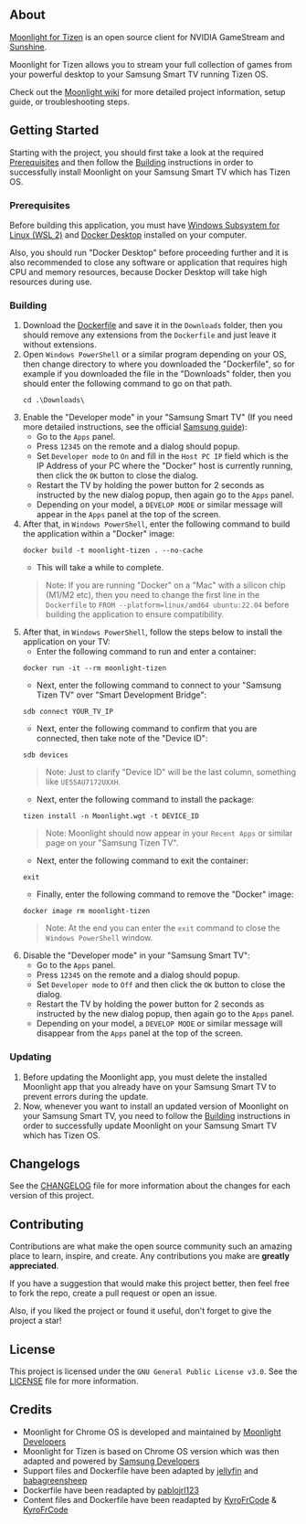 ## About
[Moonlight for Tizen](https://github.com/ndriqimlahu/moonlight-chrome-tizen) is an open source client for NVIDIA GameStream and [Sunshine](https://github.com/LizardByte/Sunshine).

Moonlight for Tizen allows you to stream your full collection of games from your powerful desktop to your Samsung Smart TV running Tizen OS.

Check out the [Moonlight wiki](https://github.com/moonlight-stream/moonlight-docs/wiki) for more detailed project information, setup guide, or troubleshooting steps.

## Getting Started

Starting with the project, you should first take a look at the required [Prerequisites](https://github.com/ndriqimlahu/moonlight-chrome-tizen-docker#prerequisites) and then follow the [Building](https://github.com/ndriqimlahu/moonlight-chrome-tizen-docker#building) instructions in order to successfully install Moonlight on your Samsung Smart TV which has Tizen OS.

### Prerequisites

Before building this application, you must have [Windows Subsystem for Linux (WSL 2)](https://learn.microsoft.com/en-us/windows/wsl/install-manual) and [Docker Desktop](https://docs.docker.com/desktop/) installed on your computer.

Also, you should run "Docker Desktop" before proceeding further and it is also recommended to close any software or application that requires high CPU and memory resources, because Docker Desktop will take high resources during use.

### Building
1. Download the [Dockerfile](https://github.com/ndriqimlahu/moonlight-chrome-tizen-docker/blob/main/Dockerfile) and save it in the `Downloads` folder, then you should remove any extensions from the `Dockerfile` and just leave it without extensions.
2. Open `Windows PowerShell` or a similar program depending on your OS, then change directory to where you downloaded the "Dockerfile", so for example if you downloaded the file in the "Downloads" folder, then you should enter the following command to go on that path.
	```
	cd .\Downloads\
	```
3. Enable the "Developer mode" in your "Samsung Smart TV" (If you need more detailed instructions, see the official [Samsung guide](https://developer.samsung.com/smarttv/develop/getting-started/using-sdk/tv-device.html)):
	- Go to the `Apps` panel.
	- Press `12345` on the remote and a dialog should popup.
	- Set `Developer mode` to `On` and fill in the `Host PC IP` field which is the IP Address of your PC where the "Docker" host is currently running, then click the `OK` button to close the dialog.
	- Restart the TV by holding the power button for 2 seconds as instructed by the new dialog popup, then again go to the `Apps` panel.
	- Depending on your model, a `DEVELOP MODE` or similar message will appear in the `Apps` panel at the top of the screen.
4. After that, in `Windows PowerShell`, enter the following command to build the application within a "Docker" image:
	```
	docker build -t moonlight-tizen . --no-cache
	```
	- This will take a while to complete.
 	> Note: If you are running "Docker" on a "Mac" with a silicon chip (M1/M2 etc), then you need to change the first line in the `Dockerfile` to `FROM --platform=linux/amd64 ubuntu:22.04` before building the application to ensure compatibility.
5. After that, in `Windows PowerShell`, follow the steps below to install the application on your TV:
	- Enter the following command to run and enter a container:
	 ```
	 docker run -it --rm moonlight-tizen
	 ```
	- Next, enter the following command to connect to your "Samsung Tizen TV" over "Smart Development Bridge":
	 ```
	 sdb connect YOUR_TV_IP
	 ```
	- Next, enter the following command to confirm that you are connected, then take note of the "Device ID":
	 ```
	 sdb devices
	 ```
	 > Note: Just to clarify "Device ID" will be the last column, something like `UE55AU7172UXXH`.
	- Next, enter the following command to install the package:
	 ```
	 tizen install -n Moonlight.wgt -t DEVICE_ID
	 ```
	 > Note: Moonlight should now appear in your `Recent Apps` or similar page on your "Samsung Tizen TV".
	- Next, enter the following command to exit the container:
	 ```
	 exit
	 ```
	- Finally, enter the following command to remove the "Docker" image:
	 ```
	 docker image rm moonlight-tizen
	 ```
	 > Note: At the end you can enter the `exit` command to close the `Windows PowerShell` window.
6. Disable the "Developer mode" in your "Samsung Smart TV":
	- Go to the `Apps` panel.
	- Press `12345` on the remote and a dialog should popup.
	- Set `Developer mode` to `Off` and then click the `OK` button to close the dialog.
	- Restart the TV by holding the power button for 2 seconds as instructed by the new dialog popup, then again go to the `Apps` panel.
	- Depending on your model, a `DEVELOP MODE` or similar message will disappear from the `Apps` panel at the top of the screen.

### Updating

1. Before updating the Moonlight app, you must delete the installed Moonlight app that you already have on your Samsung Smart TV to prevent errors during the update.
2. Now, whenever you want to install an updated version of Moonlight on your Samsung Smart TV, you need to follow the [Building](https://github.com/ndriqimlahu/moonlight-chrome-tizen-docker#building) instructions in order to successfully update Moonlight on your Samsung Smart TV which has Tizen OS.

## Changelogs

See the [CHANGELOG](https://github.com/ndriqimlahu/moonlight-chrome-tizen/blob/samsung_wasm/CHANGELOG.md) file for more information about the changes for each version of this project.

## Contributing

Contributions are what make the open source community such an amazing place to learn, inspire, and create. Any contributions you make are **greatly appreciated**.

If you have a suggestion that would make this project better, then feel free to fork the repo, create a pull request or open an issue.

Also, if you liked the project or found it useful, don't forget to give the project a star!

## License

This project is licensed under the `GNU General Public License v3.0`. See the [LICENSE](https://github.com/ndriqimlahu/moonlight-chrome-tizen/blob/samsung_wasm/LICENSE) file for more information.

## Credits
- Moonlight for Chrome OS is developed and maintained by [Moonlight Developers](https://github.com/moonlight-stream/moonlight-chrome)
- Moonlight for Tizen is based on Chrome OS version which was then adapted and powered by [Samsung Developers](https://github.com/SamsungDForum/moonlight-chrome)
- Support files and Dockerfile have been adapted by [jellyfin](https://github.com/jellyfin/jellyfin-tizen) and [babagreensheep](https://github.com/babagreensheep/jellyfin-tizen-docker)
- Dockerfile have been readapted by [pablojrl123](https://github.com/pablojrl123/moonlight-tizen-docker)
- Content files and Dockerfile have been readapted by [KyroFrCode](https://github.com/KyroFrCode/moonlight-chrome-tizen) & [KyroFrCode](https://github.com/KyroFrCode/moonlight-chrome-tizen-docker)

